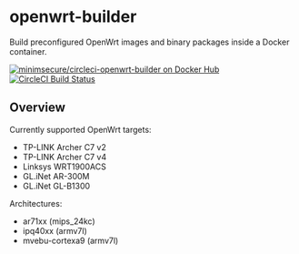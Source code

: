 # openwrt-builder

Build preconfigured OpenWrt images and binary packages inside a Docker
container.

[![minimsecure/circleci-openwrt-builder on Docker Hub](https://img.shields.io/docker/build/minimsecure/circleci-openwrt-builder.svg?style=flat-square)]()
[![CircleCI Build Status](https://img.shields.io/circleci/project/github/MinimSecure/openwrt-builder.svg?style=flat-square)][1]

## Overview

Currently supported OpenWrt targets:

- TP-LINK Archer C7 v2
- TP-LINK Archer C7 v4
- Linksys WRT1900ACS
- GL.iNet AR-300M
- GL.iNet GL-B1300

Architectures:

- ar71xx (mips_24kc)
- ipq40xx (armv7l)
- mvebu-cortexa9 (armv7l)

[1]: https://hub.docker.com/r/minimsecure/circleci-openwrt-builder